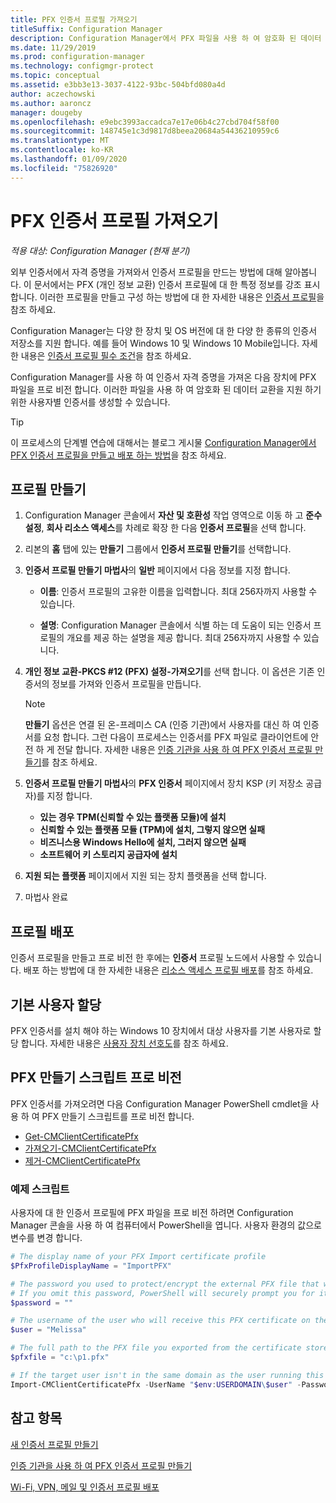```yaml
---
title: PFX 인증서 프로필 가져오기
titleSuffix: Configuration Manager
description: Configuration Manager에서 PFX 파일을 사용 하 여 암호화 된 데이터 교환을 지 원하는 사용자 관련 인증서를 생성 하는 방법에 대해 알아봅니다.
ms.date: 11/29/2019
ms.prod: configuration-manager
ms.technology: configmgr-protect
ms.topic: conceptual
ms.assetid: e3bb3e13-3037-4122-93bc-504bfd080a4d
author: aczechowski
ms.author: aaroncz
manager: dougeby
ms.openlocfilehash: e9ebc3993accadca7e17e06b4c27cbd704f58f00
ms.sourcegitcommit: 148745e1c3d9817d8beea20684a54436210959c6
ms.translationtype: MT
ms.contentlocale: ko-KR
ms.lasthandoff: 01/09/2020
ms.locfileid: "75826920"
---
```

# <a name="import-pfx-certificate-profiles"></a>PFX 인증서 프로필 가져오기

*적용 대상: Configuration Manager (현재 분기)*

외부 인증서에서 자격 증명을 가져와서 인증서 프로필을 만드는 방법에 대해 알아봅니다. 이 문서에서는 PFX (개인 정보 교환) 인증서 프로필에 대 한 특정 정보를 강조 표시 합니다. 이러한 프로필을 만들고 구성 하는 방법에 대 한 자세한 내용은 [인증서 프로필](/configmgr/protect/deploy-use/introduction-to-certificate-profiles)을 참조 하세요.

Configuration Manager는 다양 한 장치 및 OS 버전에 대 한 다양 한 종류의 인증서 저장소를 지원 합니다. 예를 들어 Windows 10 및 Windows 10 Mobile입니다. 자세한 내용은 [인증서 프로필 필수 조건](/configmgr/protect/plan-design/prerequisites-for-certificate-profiles)을 참조 하세요.

Configuration Manager를 사용 하 여 인증서 자격 증명을 가져온 다음 장치에 PFX 파일을 프로 비전 합니다. 이러한 파일을 사용 하 여 암호화 된 데이터 교환을 지원 하기 위한 사용자별 인증서를 생성할 수 있습니다.

> [!TIP]  
> 이 프로세스의 단계별 연습에 대해서는 블로그 게시물 [Configuration Manager에서 PFX 인증서 프로필을 만들고 배포 하는 방법](https://blogs.technet.microsoft.com/karanrustagi/2015/09/01/how-to-create-and-deploy-pfx-certificate-profiles-in-configuration-manager/)을 참조 하세요.  

## <a name="create-a-profile"></a>프로필 만들기

1. Configuration Manager 콘솔에서 **자산 및 호환성** 작업 영역으로 이동 하 고 **준수 설정**, **회사 리소스 액세스**를 차례로 확장 한 다음 **인증서 프로필**을 선택 합니다.

1. 리본의 **홈** 탭에 있는 **만들기** 그룹에서 **인증서 프로필 만들기**를 선택합니다.

1. **인증서 프로필 만들기 마법사**의 **일반** 페이지에서 다음 정보를 지정 합니다.  

    - **이름**: 인증서 프로필의 고유한 이름을 입력합니다. 최대 256자까지 사용할 수 있습니다.  

    - **설명**: Configuration Manager 콘솔에서 식별 하는 데 도움이 되는 인증서 프로필의 개요를 제공 하는 설명을 제공 합니다. 최대 256자까지 사용할 수 있습니다.  

1. **개인 정보 교환-PKCS #12 (PFX) 설정-가져오기**를 선택 합니다. 이 옵션은 기존 인증서의 정보를 가져와 인증서 프로필을 만듭니다.

    > [!NOTE]
    > **만들기** 옵션은 연결 된 온-프레미스 CA (인증 기관)에서 사용자를 대신 하 여 인증서를 요청 합니다. 그런 다음이 프로세스는 인증서를 PFX 파일로 클라이언트에 안전 하 게 전달 합니다. 자세한 내용은 [인증 기관을 사용 하 여 PFX 인증서 프로필 만들기](/configmgr/mdm/deploy-use/create-pfx-certificate-profiles)를 참조 하세요.

1. **인증서 프로필 만들기 마법사**의 **PFX 인증서** 페이지에서 장치 KSP (키 저장소 공급자)를 지정 합니다.

    - **있는 경우 TPM(신뢰할 수 있는 플랫폼 모듈)에 설치**  
    - **신뢰할 수 있는 플랫폼 모듈 (TPM)에 설치, 그렇지 않으면 실패**
    - **비즈니스용 Windows Hello에 설치, 그러지 않으면 실패**
    - **소프트웨어 키 스토리지 공급자에 설치**

1. **지원 되는 플랫폼** 페이지에서 지원 되는 장치 플랫폼을 선택 합니다.

1. 마법사 완료

## <a name="deploy-the-profile"></a>프로필 배포

인증서 프로필을 만들고 프로 비전 한 후에는 **인증서** 프로필 노드에서 사용할 수 있습니다. 배포 하는 방법에 대 한 자세한 내용은 [리소스 액세스 프로필 배포](/configmgr/protect/deploy-use/deploy-wifi-vpn-email-cert-profiles)를 참조 하세요.

## <a name="assign-primary-users"></a>기본 사용자 할당

PFX 인증서를 설치 해야 하는 Windows 10 장치에서 대상 사용자를 기본 사용자로 할당 합니다. 자세한 내용은 [사용자 장치 선호도](/configmgr/apps/deploy-use/link-users-and-devices-with-user-device-affinity)를 참조 하세요.

## <a name="provision-a-create-pfx-script"></a>PFX 만들기 스크립트 프로 비전

PFX 인증서를 가져오려면 다음 Configuration Manager PowerShell cmdlet을 사용 하 여 PFX 만들기 스크립트를 프로 비전 합니다.

- [Get-CMClientCertificatePfx](https://docs.microsoft.com/powershell/module/configurationmanager/get-cmclientcertificatepfx?view=sccm-ps)
- [가져오기-CMClientCertificatePfx](https://docs.microsoft.com/powershell/module/configurationmanager/import-cmclientcertificatepfx?view=sccm-ps)
- [제거-CMClientCertificatePfx](https://docs.microsoft.com/powershell/module/configurationmanager/remove-cmclientcertificatepfx?view=sccm-ps)

### <a name="example-script"></a>예제 스크립트

사용자에 대 한 인증서 프로필에 PFX 파일을 프로 비전 하려면 Configuration Manager 콘솔을 사용 하 여 컴퓨터에서 PowerShell을 엽니다. 사용자 환경의 값으로 변수를 변경 합니다.

``` PowerShell
# The display name of your PFX Import certificate profile
$PfxProfileDisplayName = "ImportPFX"

# The password you used to protect/encrypt the external PFX file that was created/exported from your certificate storage provider
# If you omit this password, PowerShell will securely prompt you for it. You can specify it as a parameter for process automation.
$password = ""

# The username of the user who will receive this PFX certificate on their device
$user = "Melissa"

# The full path to the PFX file you exported from the certificate store
$pfxfile = "c:\p1.pfx"

# If the target user isn't in the same domain as the user running this script, specify a different domain
Import-CMClientCertificatePfx -UserName "$env:USERDOMAIN\$user" -Password (ConvertTo-SecureString -String $password -AsPlainText -Force) -CertificateProfilePfx (Get-CMCertificateProfilePfx -Fast -Name $PfxProfileDisplayName) -Path $pfxfile
```

## <a name="see-also"></a>참고 항목

[새 인증서 프로필 만들기](/configmgr/protect/deploy-use/create-certificate-profiles)

[인증 기관을 사용 하 여 PFX 인증서 프로필 만들기](/configmgr/mdm/deploy-use/create-pfx-certificate-profiles)

[Wi-Fi, VPN, 메일 및 인증서 프로필 배포](/configmgr/protect/deploy-use/deploy-wifi-vpn-email-cert-profiles)
